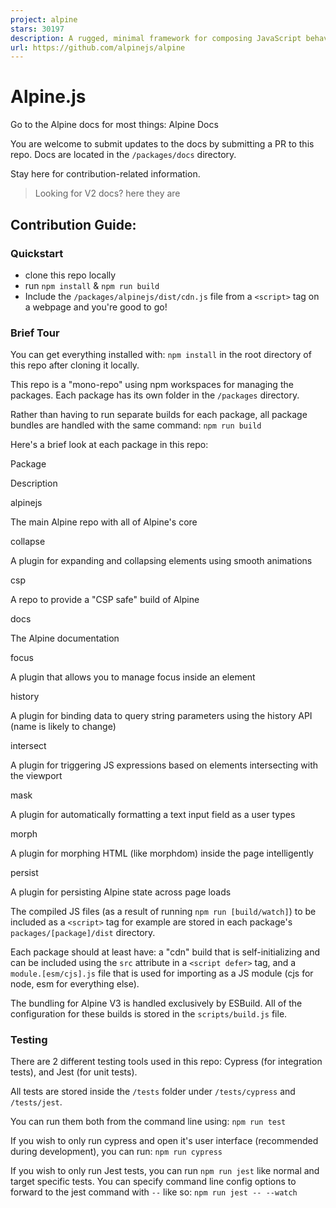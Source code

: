 ```yaml
---
project: alpine
stars: 30197
description: A rugged, minimal framework for composing JavaScript behavior in your markup. 
url: https://github.com/alpinejs/alpine
---
```


Alpine.js
=========

Go to the Alpine docs for most things: Alpine Docs

You are welcome to submit updates to the docs by submitting a PR to this repo. Docs are located in the `/packages/docs` directory.

Stay here for contribution-related information.

> Looking for V2 docs? here they are

Contribution Guide:
-------------------

### Quickstart

-   clone this repo locally
-   run `npm install` & `npm run build`
-   Include the `/packages/alpinejs/dist/cdn.js` file from a `<script>` tag on a webpage and you're good to go!

### Brief Tour

You can get everything installed with: `npm install` in the root directory of this repo after cloning it locally.

This repo is a "mono-repo" using npm workspaces for managing the packages. Each package has its own folder in the `/packages` directory.

Rather than having to run separate builds for each package, all package bundles are handled with the same command: `npm run build`

Here's a brief look at each package in this repo:

Package

Description

alpinejs

The main Alpine repo with all of Alpine's core

collapse

A plugin for expanding and collapsing elements using smooth animations

csp

A repo to provide a "CSP safe" build of Alpine

docs

The Alpine documentation

focus

A plugin that allows you to manage focus inside an element

history

A plugin for binding data to query string parameters using the history API (name is likely to change)

intersect

A plugin for triggering JS expressions based on elements intersecting with the viewport

mask

A plugin for automatically formatting a text input field as a user types

morph

A plugin for morphing HTML (like morphdom) inside the page intelligently

persist

A plugin for persisting Alpine state across page loads

The compiled JS files (as a result of running `npm run [build/watch]`) to be included as a `<script>` tag for example are stored in each package's `packages/[package]/dist` directory.

Each package should at least have: a "cdn" build that is self-initializing and can be included using the `src` attribute in a `<script defer>` tag, and a `module.[esm/cjs].js` file that is used for importing as a JS module (cjs for node, esm for everything else).

The bundling for Alpine V3 is handled exclusively by ESBuild. All of the configuration for these builds is stored in the `scripts/build.js` file.

### Testing

There are 2 different testing tools used in this repo: Cypress (for integration tests), and Jest (for unit tests).

All tests are stored inside the `/tests` folder under `/tests/cypress` and `/tests/jest`.

You can run them both from the command line using: `npm run test`

If you wish to only run cypress and open it's user interface (recommended during development), you can run: `npm run cypress`

If you wish to only run Jest tests, you can run `npm run jest` like normal and target specific tests. You can specify command line config options to forward to the jest command with `--` like so: `npm run jest -- --watch`
